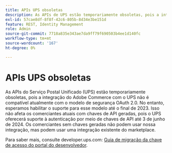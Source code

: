 ```yaml
---
title: APIs UPS obsoletas
description: As APIs de UPS estão temporariamente obsoletas, pois a integração do Adobe Commerce com o UPS não é compatível atualmente com o modelo de segurança OAuth 2.0. No entanto, esperamos apoiar esse modelo até o final deste ano. Isso não afeta os comerciantes atuais com chaves de API geradas, pois o UPS oferecerá suporte à autenticação por meio de chaves de API até 3 de junho de 2024. Os comerciantes sem chaves geradas não podem usar nossa integração, mas podem usar uma integração existente do marketplace.
exl-id: 57cae8df-8f8f-42c6-805b-8d34e3be151d
feature: REST, Identity Management
role: Admin
source-git-commit: 7718a835e343ae7da9ff79f690503b4ee1d140fc
workflow-type: tm+mt
source-wordcount: '167'
ht-degree: 0%

---
```


# APIs UPS obsoletas

As APIs do Serviço Postal Unificado (UPS) estão temporariamente obsoletas, pois a integração do Adobe Commerce com o UPS não é compatível atualmente com o modelo de segurança OAuth 2.0. No entanto, esperamos habilitar o suporte para esse modelo até o final de 2023. Isso não afeta os comerciantes atuais com chaves de API geradas, pois o UPS oferecerá suporte à autenticação por meio de chaves de API até 3 de junho de 2024. Os comerciantes sem chaves geradas não podem usar nossa integração, mas podem usar uma integração existente do marketplace.

Para saber mais, consulte developer.ups.com: [Guia de migração da chave de acesso do portal do desenvolvedor](https://developer.ups.com/oauth-developer-guide?loc=en_US&amp;sp_rid=NTA5MzQ1OTE2NjEyS0&amp;sp_mid=72989914).
